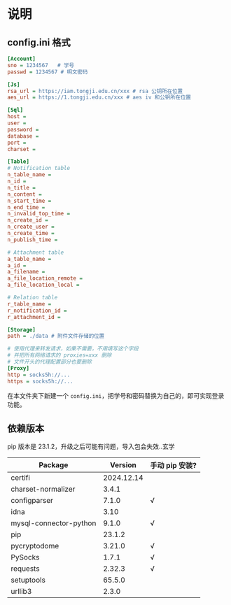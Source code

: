 # 说明

## config.ini 格式

```ini
[Account]
sno = 1234567   # 学号
passwd = 1234567 # 明文密码

[Js]
rsa_url = https://iam.tongji.edu.cn/xxx # rsa 公钥所在位置
aes_url = https://1.tongji.edu.cn/xxx # aes iv 和公钥所在位置

[Sql]
host = 
user = 
password = 
database = 
port = 
charset = 

[Table]
# Notification table
n_table_name = 
n_id = 
n_title = 
n_content = 
n_start_time = 
n_end_time = 
n_invalid_top_time =
n_create_id = 
n_create_user = 
n_create_time = 
n_publish_time = 

# Attachment table
a_table_name = 
a_id = 
a_filename = 
a_file_location_remote = 
a_file_location_local = 

# Relation table
r_table_name = 
r_notification_id = 
r_attachment_id = 

[Storage]
path = ./data # 附件文件存储的位置

# 使用代理来转发请求，如果不需要，不用填写这个字段
# 并把所有网络请求的 proxies=xxx 删除
# 文件开头的代理配置部分也要删除
[Proxy]
http = socks5h://...
https = socks5h://...

```

在本文件夹下新建一个 `config.ini`，把学号和密码替换为自己的，即可实现登录功能。

## 依赖版本

pip 版本是 23.1.2，升级之后可能有问题，导入包会失效..玄学

Package     |           Version | 手动 pip 安装? |
-------------|------------------- | -------- |
certifi           |     2024.12.14 | |
charset-normalizer |     3.4.1      |  |
configparser      |     7.1.0      | √ |
idna              |     3.10       | |
mysql-connector-python | 9.1.0     | √ |
pip               |     23.1.2     | |
pycryptodome      |     3.21.0     | √ |
PySocks           |     1.7.1      | √ |
requests          |     2.32.3     | √ |
setuptools        |     65.5.0     | |
urllib3           |     2.3.0      | |
